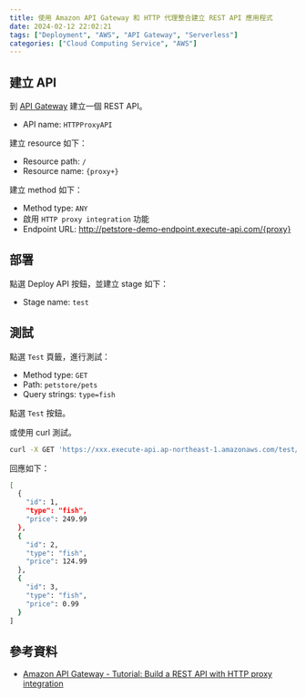 ```yaml
---
title: 使用 Amazon API Gateway 和 HTTP 代理整合建立 REST API 應用程式
date: 2024-02-12 22:02:21
tags: ["Deployment", "AWS", "API Gateway", "Serverless"]
categories: ["Cloud Computing Service", "AWS"]
---
```


## 建立 API

到 [API Gateway](https://console.aws.amazon.com/apigateway) 建立一個 REST API。

- API name: `HTTPProxyAPI`

建立 resource 如下：

- Resource path: `/`
- Resource name: `{proxy+}`

建立 method 如下：

- Method type: `ANY`
- 啟用 `HTTP proxy integration` 功能
- Endpoint URL: http://petstore-demo-endpoint.execute-api.com/{proxy}

## 部署

點選 Deploy API 按鈕，並建立 stage 如下：

- Stage name: `test`

## 測試

點選 `Test` 頁籤，進行測試：

- Method type: `GET`
- Path: `petstore/pets`
- Query strings: `type=fish`

點選 `Test` 按鈕。

或使用 curl 測試。

```bash
curl -X GET 'https://xxx.execute-api.ap-northeast-1.amazonaws.com/test/petstore/pets'
```

回應如下：

```bash
[
  {
    "id": 1,
    "type": "fish",
    "price": 249.99
  },
  {
    "id": 2,
    "type": "fish",
    "price": 124.99
  },
  {
    "id": 3,
    "type": "fish",
    "price": 0.99
  }
]
```

## 參考資料

- [Amazon API Gateway - Tutorial: Build a REST API with HTTP proxy integration](https://docs.aws.amazon.com/apigateway/latest/developerguide/api-gateway-create-api-as-simple-proxy-for-http.html)
